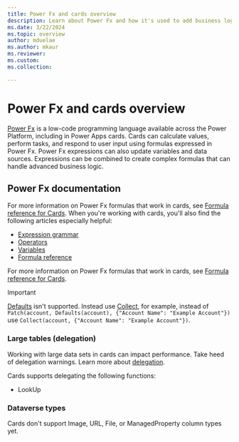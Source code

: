 ```yaml
---
title: Power Fx and cards overview
description: Learn about Power Fx and how it's used to add business logic in cards for Microsoft Power Apps.
ms.date: 3/22/2024
ms.topic: overview
author: mduelae
ms.author: mkaur
ms.reviewer: 
ms.custom: 
ms.collection: 

---
```


# Power Fx and cards overview

[Power Fx](/power-platform/power-fx/overview) is a low-code programming language available across the Power Platform, including in Power Apps cards. Cards can calculate values, perform tasks, and respond to user input using formulas expressed in Power Fx. Power Fx expressions can also update variables and data sources. Expressions can be combined to create complex formulas that can handle advanced business logic.

## Power Fx documentation

For more information on Power Fx formulas that work in cards, see [Formula reference for Cards](/power-platform/power-fx/formula-reference-cards). When you're working with cards, you'll also find the following articles especially helpful:

- [Expression grammar](/power-platform/power-fx/expression-grammar)
- [Operators](/power-platform/power-fx/operators)
- [Variables](/power-platform/power-fx/variables)
- [Formula reference](/power-platform/power-fx/formula-reference)

For more information on Power Fx formulas that work in cards, see [Formula reference for Cards](/power-platform/power-fx/formula-reference-cards).

> [!Important]
> [Defaults](/power-platform/power-fx/reference/function-defaults) isn't supported. Instead use [Collect](/power-platform/power-fx/reference/function-clear-collect-clearcollect#collect), for example, instead of `Patch(account, Defaults(account), {"Account Name": "Example Account"})` use `Collect(account, {"Account Name": "Example Account"})`.

### Large tables (delegation)

Working with large data sets in cards can impact performance. Take heed of delegation warnings. Learn more about [delegation](/power-apps/maker/canvas-apps/delegation-overview).

Cards supports delegating the following functions:

- LookUp

### Dataverse types

Cards don't support Image, URL, File, or ManagedProperty column types yet.
